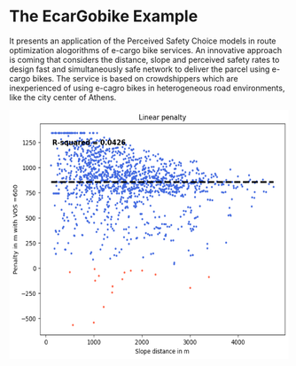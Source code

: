 # The EcarGobike Example

It presents an application of the Perceived Safety Choice models in route optimization alogorithms of e-cargo bike services. An innovative approach is coming that considers the distance, slope and perceived safety rates to design fast and simultaneously safe network to deliver the parcel using e-cargo bikes. The service is based on crowdshippers which are inexperienced of using e-cagro bikes in heterogeneous road environments, like the city center of Athens.

<img src = "https://github.com/lotentua/Perceived_safety_choices/blob/main/EcarGobikes/figures/linearPenalty_VOS600_min.png" height = 450>
